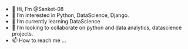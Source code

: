 - 👋 Hi, I’m @Sanket-08
- 👀 I’m interested in Python, DataScience, Django. 
- 🌱 I’m currently learning DataScience
- 💞️ I’m looking to collaborate on python and data analytics, datascience projects.
- 📫 How to reach me ...

<!---
Sanket-08/Sanket-08 is a ✨ special ✨ repository because its `README.md` (this file) appears on your GitHub profile.
You can click the Preview link to take a look at your changes.
--->
